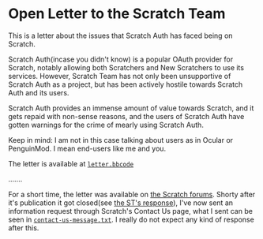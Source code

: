 # Open Letter to the Scratch Team

This is a letter about the issues that Scratch Auth has faced being on Scratch.

Scratch Auth(incase you didn't know) is a popular OAuth provider for Scratch, notably allowing both Scratchers and New Scratchers to use its services. However, Scratch Team has not only been unsupportive of Scratch Auth as a project, but has been actively hostile towards Scratch Auth and its users.

Scratch Auth provides an immense amount of value towards Scratch, and it gets repaid with non-sense reasons, and the users of Scratch Auth have gotten warnings for the crime of mearly using Scratch Auth.

Keep in mind: I am not in this case talking about users as in Ocular or PenguinMod. I mean end-users like me and you.

The letter is available at [`letter.bbcode`](letter.bbcode)

.......

For a short time, the letter was available on [the Scratch forums](https://scratch.mit.edu/discuss/topic/747844). Shorty after it's publication it got closed(see [the ST's response](https://scratch.mit.edu/discuss/post/7864011/)), I've now sent an information request through Scratch's Contact Us page, what I sent can be seen in [`contact-us-message.txt`](contact-us-message.txt). I really do not expect any kind of response after this.
